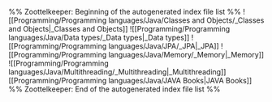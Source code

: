 %% Zoottelkeeper: Beginning of the autogenerated index file list  %%
 ![[Programming/Programming languages/Java/Classes and Objects/_Classes and Objects|_Classes and Objects]]
 ![[Programming/Programming languages/Java/Data types/_Data types|_Data types]]
 ![[Programming/Programming languages/Java/JPA/_JPA|_JPA]]
 ![[Programming/Programming languages/Java/Memory/_Memory|_Memory]]
 ![[Programming/Programming languages/Java/Multithreading/_Multithreading|_Multithreading]]
 [[Programming/Programming languages/Java/JAVA Books|JAVA Books]]
%% Zoottelkeeper: End of the autogenerated index file list  %%
